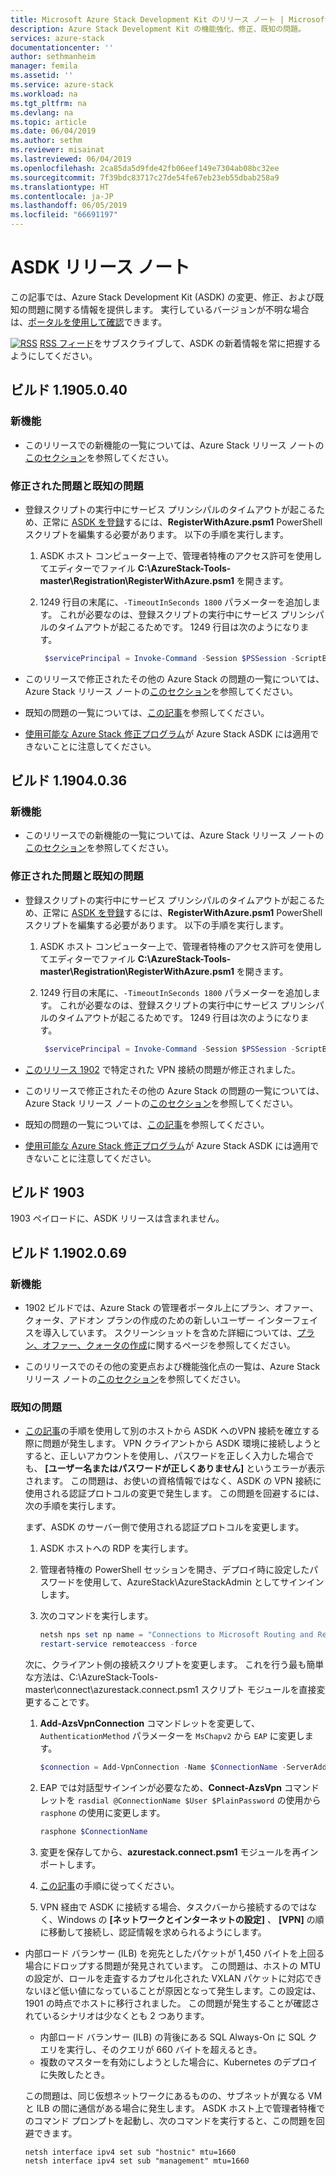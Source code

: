 ```yaml
---
title: Microsoft Azure Stack Development Kit のリリース ノート | Microsoft Docs
description: Azure Stack Development Kit の機能強化、修正、既知の問題。
services: azure-stack
documentationcenter: ''
author: sethmanheim
manager: femila
ms.assetid: ''
ms.service: azure-stack
ms.workload: na
ms.tgt_pltfrm: na
ms.devlang: na
ms.topic: article
ms.date: 06/04/2019
ms.author: sethm
ms.reviewer: misainat
ms.lastreviewed: 06/04/2019
ms.openlocfilehash: 2ca85da5d9fde42fb06eef149e7304ab08bc32ee
ms.sourcegitcommit: 7f39bdc83717c27de54fe67eb23eb55dbab258a9
ms.translationtype: HT
ms.contentlocale: ja-JP
ms.lasthandoff: 06/05/2019
ms.locfileid: "66691197"
---
```

# <a name="asdk-release-notes"></a>ASDK リリース ノート

この記事では、Azure Stack Development Kit (ASDK) の変更、修正、および既知の問題に関する情報を提供します。 実行しているバージョンが不明な場合は、[ポータルを使用して確認](../operator/azure-stack-updates.md#determine-the-current-version)できます。

[![RSS](./media/asdk-release-notes/feed-icon-14x14.png)](https://docs.microsoft.com/api/search/rss?search=Azure+Stack+Development+Kit+release+notes&locale=en-us#) [RSS フィード](https://docs.microsoft.com/api/search/rss?search=Azure+Stack+Development+Kit+release+notes&locale=en-us#)をサブスクライブして、ASDK の新着情報を常に把握するようにしてください。

## <a name="build-11905040"></a>ビルド 1.1905.0.40

<!-- ### Changes -->

### <a name="new-features"></a>新機能

- このリリースでの新機能の一覧については、Azure Stack リリース ノートの[このセクション](../operator/azure-stack-release-notes-1905.md#whats-in-this-update)を参照してください。

### <a name="fixed-and-known-issues"></a>修正された問題と既知の問題

- 登録スクリプトの実行中にサービス プリンシパルのタイムアウトが起こるため、正常に [ASDK を登録](asdk-register.md)するには、**RegisterWithAzure.psm1** PowerShell スクリプトを編集する必要があります。 以下の手順を実行します。

  1. ASDK ホスト コンピューター上で、管理者特権のアクセス許可を使用してエディターでファイル **C:\AzureStack-Tools-master\Registration\RegisterWithAzure.psm1** を開きます。
  2. 1249 行目の末尾に、`-TimeoutInSeconds 1800` パラメーターを追加します。 これが必要なのは、登録スクリプトの実行中にサービス プリンシパルのタイムアウトが起こるためです。 1249 行目は次のようになります。

     ```powershell
      $servicePrincipal = Invoke-Command -Session $PSSession -ScriptBlock { New-AzureBridgeServicePrincipal -RefreshToken $using:RefreshToken -AzureEnvironment $using:AzureEnvironmentName -TenantId $using:TenantId -TimeoutInSeconds 1800 }
      ```

- このリリースで修正されたその他の Azure Stack の問題の一覧については、Azure Stack リリース ノートの[このセクション](../operator/azure-stack-release-notes-1905.md#fixes)を参照してください。
- 既知の問題の一覧については、[この記事](../operator/azure-stack-release-notes-known-issues-1905.md)を参照してください。
- [使用可能な Azure Stack 修正プログラム](../operator/azure-stack-release-notes-1905.md#hotfixes)が Azure Stack ASDK には適用できないことに注意してください。

## <a name="build-11904036"></a>ビルド 1.1904.0.36

<!-- ### Changes -->

### <a name="new-features"></a>新機能

- このリリースでの新機能の一覧については、Azure Stack リリース ノートの[このセクション](../operator/azure-stack-release-notes-1904.md#whats-in-this-update)を参照してください。

### <a name="fixed-and-known-issues"></a>修正された問題と既知の問題

- 登録スクリプトの実行中にサービス プリンシパルのタイムアウトが起こるため、正常に [ASDK を登録](asdk-register.md)するには、**RegisterWithAzure.psm1** PowerShell スクリプトを編集する必要があります。 以下の手順を実行します。

  1. ASDK ホスト コンピューター上で、管理者特権のアクセス許可を使用してエディターでファイル **C:\AzureStack-Tools-master\Registration\RegisterWithAzure.psm1** を開きます。
  2. 1249 行目の末尾に、`-TimeoutInSeconds 1800` パラメーターを追加します。 これが必要なのは、登録スクリプトの実行中にサービス プリンシパルのタイムアウトが起こるためです。 1249 行目は次のようになります。

     ```powershell
      $servicePrincipal = Invoke-Command -Session $PSSession -ScriptBlock { New-AzureBridgeServicePrincipal -RefreshToken $using:RefreshToken -AzureEnvironment $using:AzureEnvironmentName -TenantId $using:TenantId -TimeoutInSeconds 1800 }
      ```

- [このリリース 1902](#known-issues) で特定された VPN 接続の問題が修正されました。

- このリリースで修正されたその他の Azure Stack の問題の一覧については、Azure Stack リリース ノートの[このセクション](../operator/azure-stack-release-notes-1904.md#fixes)を参照してください。
- 既知の問題の一覧については、[この記事](../operator/azure-stack-release-notes-known-issues-1904.md)を参照してください。
- [使用可能な Azure Stack 修正プログラム](../operator/azure-stack-release-notes-1904.md#hotfixes)が Azure Stack ASDK には適用できないことに注意してください。

## <a name="build-1903"></a>ビルド 1903

1903 ペイロードに、ASDK リリースは含まれません。

## <a name="build-11902069"></a>ビルド 1.1902.0.69

### <a name="new-features"></a>新機能

- 1902 ビルドでは、Azure Stack の管理者ポータル上にプラン、オファー、クォータ、アドオン プランの作成のための新しいユーザー インターフェイスを導入しています。 スクリーンショットを含めた詳細については、[プラン、オファー、クォータの作成](../operator/azure-stack-create-plan.md)に関するページを参照してください。

- このリリースでのその他の変更点および機能強化点の一覧は、Azure Stack リリース ノートの[このセクション](../operator/azure-stack-update-1902.md#improvements)を参照してください。

<!-- ### New features

- For a list of new features in this release, see [this section](../operator/azure-stack-update-1902.md#new-features) of the Azure Stack release notes.

### Fixed and known issues

- For a list of issues fixed in this release, see [this section](../operator/azure-stack-update-1902.md#fixed-issues) of the Azure Stack release notes. For a list of known issues, see [this section](../operator/azure-stack-update-1902.md#known-issues-post-installation).
- Note that [available Azure Stack hotfixes](../operator/azure-stack-update-1902.md#azure-stack-hotfixes) are not applicable to the Azure Stack ASDK. -->

### <a name="known-issues"></a>既知の問題

- [この記事](asdk-connect.md)の手順を使用して別のホストから ASDK へのVPN 接続を確立する際に問題が発生します。 VPN クライアントから ASDK 環境に接続しようとすると、正しいアカウントを使用し、パスワードを正しく入力した場合でも、 **[ユーザー名またはパスワードが正しくありません]** というエラーが表示されます。 この問題は、お使いの資格情報ではなく、ASDK の VPN 接続に使用される認証プロトコルの変更で発生します。 この問題を回避するには、次の手順を実行します。

   まず、ASDK のサーバー側で使用される認証プロトコルを変更します。

   1. ASDK ホストへの RDP を実行します。
   2. 管理者特権の PowerShell セッションを開き、デプロイ時に設定したパスワードを使用して、AzureStack\AzureStackAdmin としてサインインします。
   3. 次のコマンドを実行します。

      ```powershell
      netsh nps set np name = "Connections to Microsoft Routing and Remote Access server" profileid = "0x100a" profiledata = "1A000000000000000000000000000000" profileid = "0x1009" profiledata = "0x5"
      restart-service remoteaccess -force
      ```

   次に、クライアント側の接続スクリプトを変更します。 これを行う最も簡単な方法は、C:\AzureStack-Tools-master\connect\azurestack.connect.psm1 スクリプト モジュールを直接変更することです。

   1. **Add-AzsVpnConnection** コマンドレットを変更して、`AuthenticationMethod` パラメーターを `MsChapv2` から `EAP` に変更します。

      ```powershell
      $connection = Add-VpnConnection -Name $ConnectionName -ServerAddress $ServerAddress -TunnelType L2tp -EncryptionLevel Required -AuthenticationMethod Eap -L2tpPsk $PlainPassword -Force -RememberCredential -PassThru -SplitTunneling
      ```

   2. EAP では対話型サインインが必要なため、**Connect-AzsVpn** コマンドレットを `rasdial @ConnectionName $User $PlainPassword` の使用から `rasphone` の使用に変更します。

      ```powershell
      rasphone $ConnectionName
      ```

   3. 変更を保存してから、**azurestack.connect.psm1** モジュールを再インポートします。
   4. [この記事](asdk-connect.md#set-up-vpn-connectivity)の手順に従ってください。
   5. VPN 経由で ASDK に接続する場合、タスクバーから接続するのではなく、Windows の **[ネットワークとインターネットの設定]** 、 **[VPN]** の順に移動して接続し、認証情報を求められるようにします。

- 内部ロード バランサー (ILB) を宛先としたパケットが 1,450 バイトを上回る場合にドロップする問題が発見されています。 この問題は、ホストの MTU の設定が、ロールを走査するカプセル化された VXLAN パケットに対応できないほど低い値になっていることが原因となって発生します。この設定は、1901 の時点でホストに移行されました。 この問題が発生することが確認されているシナリオは少なくとも 2 つあります。

  - 内部ロード バランサー (ILB) の背後にある SQL Always-On に SQL クエリを実行し、そのクエリが 660 バイトを超えるとき。
  - 複数のマスターを有効にしようとした場合に、Kubernetes のデプロイに失敗したとき。  

  この問題は、同じ仮想ネットワークにあるものの、サブネットが異なる VM と ILB の間に通信がある場合に発生します。 ASDK ホスト上で管理者特権でのコマンド プロンプトを起動し、次のコマンドを実行すると、この問題を回避できます。

  ```shell
  netsh interface ipv4 set sub "hostnic" mtu=1660
  netsh interface ipv4 set sub "management" mtu=1660
  ```

